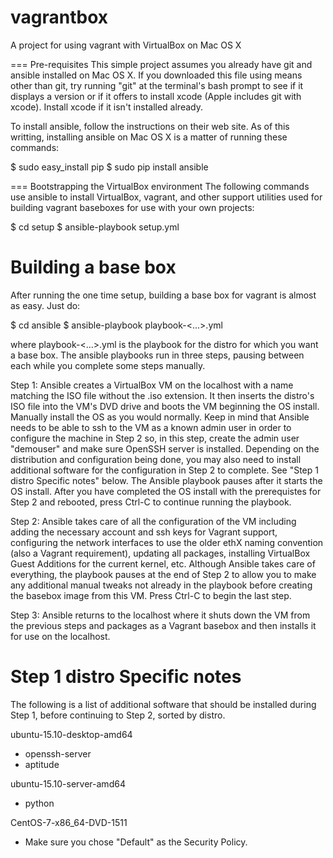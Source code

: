 # vagrantbox
A project for using vagrant with VirtualBox on Mac OS X

=== Pre-requisites
This simple project assumes you already have git and ansible installed on
Mac OS X.  If you downloaded this file using means other than git, try running
"git" at the terminal's bash prompt to see if it displays a version or if it
offers to install xcode (Apple includes git with xcode).  Install xcode if it
isn't installed already.

To install ansible, follow the instructions on their web site.  As of this
writting, installing ansible on Mac OS X is a matter of running these commands:

  $ sudo easy_install pip
  $ sudo pip install ansible

=== Bootstrapping the VirtualBox environment
The following commands use ansible to install VirtualBox, vagrant, and other
support utilities used for building vagrant baseboxes for use with your own
projects:

  $ cd setup
  $ ansible-playbook setup.yml

Building a base box
===================
After running the one time setup, building a base box for vagrant is almost as
easy.  Just do:

  $ cd ansible
  $ ansible-playbook playbook-<...>.yml

where playbook-<...>.yml is the playbook for the distro for which you want a
base box.  The ansible playbooks run in three steps, pausing between each while
you complete some steps manually.

Step 1:
Ansible creates a VirtualBox VM on the localhost with a name matching the ISO
file without the .iso extension.  It then inserts the distro's ISO file into
the VM's DVD drive and boots the VM beginning the OS install. Manually install
the OS as you would normally.  Keep in mind that Ansible needs to be able to
ssh to the VM as a known admin user in order to configure the machine in Step 2
so, in this step, create the admin user "demouser" and make sure OpenSSH server
is installed.  Depending on the distribution and configuration being done, you
may also need to install additional software for the configuration in Step 2 to
complete.  See "Step 1 distro Specific notes" below. The Ansible playbook pauses
after it starts the OS install. After you have completed the OS install with
the prerequistes for Step 2 and rebooted, press Ctrl-C to continue running the
playbook.

Step 2:
Ansible takes care of all the configuration of the VM including adding the 
necessary account and ssh keys for Vagrant support, configuring the network
interfaces to use the older ethX naming convention (also a Vagrant requirement),
updating all packages, installing VirtualBox Guest Additions for the current
kernel, etc.  Although Ansible takes care of everything, the playbook pauses at
the end of Step 2 to allow you to make any additional manual tweaks not already
in the playbook before creating the basebox image from this VM.  Press Ctrl-C
to begin the last step.

Step 3:
Ansible returns to the localhost where it shuts down the VM from the previous
steps and packages as a Vagrant basebox and then installs it for use on the
localhost.

Step 1 distro Specific notes
============================
The following is a list of additional software that should be installed during
Step 1, before continuing to Step 2, sorted by distro.

ubuntu-15.10-desktop-amd64
- openssh-server
- aptitude

ubuntu-15.10-server-amd64
- python

CentOS-7-x86_64-DVD-1511
- Make sure you chose "Default" as the Security Policy.
